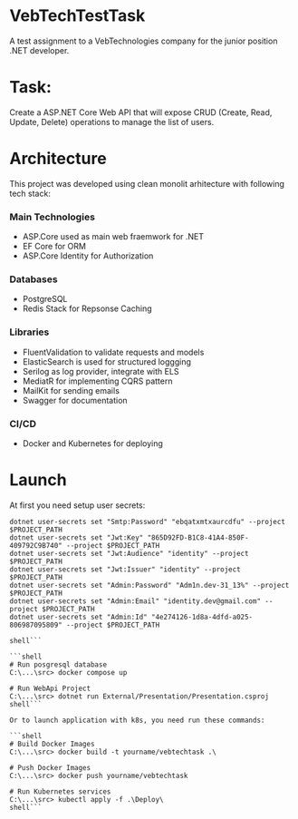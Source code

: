 # VebTechTestTask
A test assignment to a VebTechnologies company for the junior position .NET developer.

# Task:
Create a ASP.NET Core Web API that will expose CRUD (Create, Read, Update, Delete) operations to manage the list of users.

# Architecture
This project was developed using clean monolit arhitecture with following tech stack:

### Main Technologies
- ASP.Core used as main web fraemwork for .NET
- EF Core for ORM
- ASP.Core Identity for Authorization
### Databases
- PostgreSQL
- Redis Stack for Repsonse Caching
### Libraries
- FluentValidation to validate requests and models
- ElasticSearch is used for structured loggging
- Serilog as log provider, integrate with ELS
- MediatR for implementing CQRS pattern
- MailKit for sending emails
- Swagger for documentation

### CI/CD

- Docker and Kubernetes for deploying

# Launch
At first you need setup user secrets:
```shell
dotnet user-secrets set "Smtp:Password" "ebqatxmtxaurcdfu" --project $PROJECT_PATH
dotnet user-secrets set "Jwt:Key" "865D92FD-B1C8-41A4-850F-409792C9B740" --project $PROJECT_PATH
dotnet user-secrets set "Jwt:Audience" "identity" --project $PROJECT_PATH
dotnet user-secrets set "Jwt:Issuer" "identity" --project $PROJECT_PATH
dotnet user-secrets set "Admin:Password" "Adm1n.dev-31_13%" --project $PROJECT_PATH
dotnet user-secrets set "Admin:Email" "identity.dev@gmail.com" --project $PROJECT_PATH
dotnet user-secrets set "Admin:Id" "4e274126-1d8a-4dfd-a025-806987095809" --project $PROJECT_PATH

shell```

```shell
# Run posgresql database
C:\...\src> docker compose up

# Run WebApi Project
C:\...\src> dotnet run External/Presentation/Presentation.csproj
shell```

Or to launch application with k8s, you need run these commands:

```shell
# Build Docker Images
C:\...\src> docker build -t yourname/vebtechtask .\

# Push Docker Images
C:\...\src> docker push yourname/vebtechtask

# Run Kubernetes services
C:\...\src> kubectl apply -f .\Deploy\
shell```

